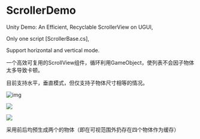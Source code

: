 # ScrollerDemo
Unity Demo: 
An Efficient, Recyclable ScrollerView on UGUI,

Only one script [ScrollerBase.cs],

Support horizontal and vertical mode.

一个高效可复用的ScrollView组件，循环利用GameObject，使列表不会因子物体太多导致卡顿。

目前支持水平，垂直模式，但仅支持子物体尺寸相等的情况。

![img](http://img.027cgb.com/614961/2019-01-18_233753.png)



![](http://img.027cgb.com/614961/2019-01-18_233810.png)

![](http://img.027cgb.com/614961/2019-01-18_233844.png)

采用前后均预生成两个的物体（即在可视范围外扔存在四个物体作为缓存）









